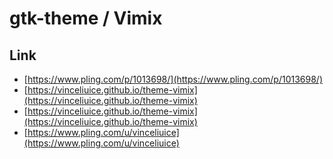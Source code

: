 

# gtk-theme / Vimix


## Link

* [https://www.pling.com/p/1013698/](https://www.pling.com/p/1013698/)
* [https://vinceliuice.github.io/theme-vimix](https://vinceliuice.github.io/theme-vimix)
* [https://vinceliuice.github.io/theme-vimix](https://vinceliuice.github.io/theme-vimix)
* [https://www.pling.com/u/vinceliuice](https://www.pling.com/u/vinceliuice)
